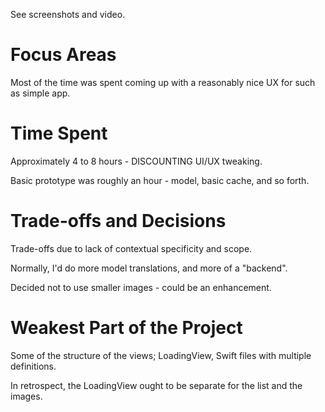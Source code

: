 See screenshots and video.

# Focus Areas

Most of the time was spent coming up with a reasonably nice UX for such as simple app.


# Time Spent

Approximately 4 to 8 hours - DISCOUNTING UI/UX tweaking.

Basic prototype was roughly an hour - model, basic cache, and so forth.


# Trade-offs and Decisions

Trade-offs due to lack of contextual specificity and scope. 

Normally, I'd do more model translations, and more of a "backend".

Decided not to use smaller images - could be an enhancement.


# Weakest Part of the Project

 Some of the structure of the views; LoadingView, Swift files with multiple definitions.
 
 In retrospect, the LoadingView ought to be separate for the list and the images.
